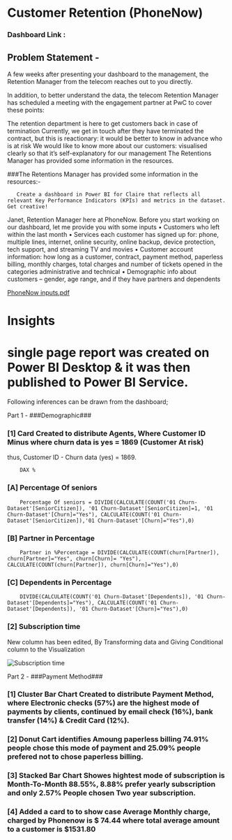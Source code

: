 # Customer Retention (PhoneNow)

### Dashboard Link : 

## Problem Statement -
A few weeks after presenting your dashboard to the management, the Retention Manager from the telecom reaches out to you directly.

In addition, to better understand the data, the telecom Retention Manager has scheduled a meeting with the engagement partner at PwC to cover these points:

The retention department is here to get customers back in case of termination 
Currently, we get in touch after they have terminated the contract, but this is reactionary: it would be better to know in advance who is at risk 
We would like to know more about our customers: visualised clearly so that it’s self-explanatory for our management
The Retentions Manager has provided some information in the resources.

###The Retentions Manager has provided some information in the resources:-

       Create a dashboard in Power BI for Claire that reflects all relevant Key Performance Indicators (KPIs) and metrics in the dataset. Get creative! 

Janet, Retention Manager here at PhoneNow. Before you start working on our dashboard, let me provide you with some inputs
• Customers who left within the last month
• Services each customer has signed up for: phone, multiple lines, internet, online security, online backup, device protection, tech 
support, and streaming TV and movies
• Customer account information: how long as a customer, contract, payment method, paperless billing, monthly charges, total charges 
and number of tickets opened in the categories administrative and technical
• Demographic info about customers – gender, age range, and if they have partners and dependents

[PhoneNow inputs.pdf](https://github.com/user-attachments/files/16829838/PhoneNow.inputs.pdf)

 

# Insights

# single page report was created on Power BI Desktop & it was then published to Power BI Service.

Following inferences can be drawn from the dashboard;


Part 1 - ###Demographic###

### [1] Card Created to distribute Agents, Where Customer ID Minus where churn data is yes = 1869 (Customer At risk) 
   
thus, Customer ID - Churn data (yes) = 1869.

     
        DAX %       
### [A] Percentage Of seniors
        Percentage Of seniors = DIVIDE(CALCULATE(COUNT('01 Churn-Dataset'[SeniorCitizen]), '01 Churn-Dataset'[SeniorCitizen]=1, '01 Churn-Dataset'[Churn]="Yes"), CALCULATE(COUNT('01 Churn-Dataset'[SeniorCitizen]),'01 Churn-Dataset'[Churn]="Yes"),0) 
    
### [B] Partner in Percentage
        Partner in %Percentage = DIVIDE(CALCULATE(COUNT(churn[Partner]), churn[Partner]="Yes", churn[Churn]= "Yes"), CALCULATE(COUNT(churn[Partner]), churn[Churn]="Yes"),0) 

### [C] Dependents in Percentage
        DIVIDE(CALCULATE(COUNT('01 Churn-Dataset'[Dependents]), '01 Churn-Dataset'[Dependents]="Yes"), CALCULATE(COUNT('01 Churn-Dataset'[Dependents]), '01 Churn-Dataset'[Churn]="Yes"),0) 

  
### [2] Subscription time
New column has been edited, By Transforming data and Giving Conditional column to the Visualization 

 
![Subscription time](https://github.com/user-attachments/assets/8df0d709-1c42-4479-8fc3-8c60e25f1df5)



Part 2 - ###Payment Method###

### [1] Cluster Bar Chart Created to distribute Payment Method, where Electronic checks (57%) are the highest mode of payments by clients, continued by email check (16%), bank transfer (14%) & Credit Card (12%).

### [2] Donut Cart identifies Amoung paperless billing 74.91% people chose this mode of payment and 25.09% people prefered not to chose paperless billing.

### [3] Stacked Bar Chart Showes hightest mode of subscription is Month-To-Month 88.55%, 8.88% prefer yearly subscription and only 2.57% People chosen Two year subscription.

### [4] Added a card to to show case Average Monthly charge, charged by Phonenow is $ 74.44 where total average amount to a customer is $1531.80








        
